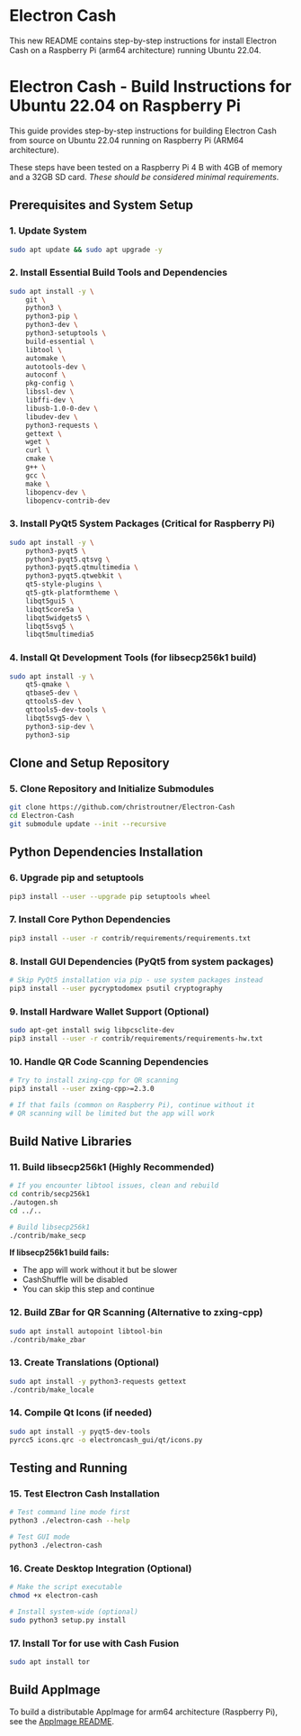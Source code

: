 # Electron Cash

This new README contains step-by-step instructions for install Electron Cash on a Raspberry Pi (arm64 architecture) running Ubuntu 22.04.

# Electron Cash - Build Instructions for Ubuntu 22.04 on Raspberry Pi

This guide provides step-by-step instructions for building Electron Cash from source on Ubuntu 22.04 running on Raspberry Pi (ARM64 architecture).

These steps have been tested on a Raspberry Pi 4 B with 4GB of memory and a 32GB SD card. *These should be considered minimal requirements*.

## Prerequisites and System Setup

### 1. Update System
```bash
sudo apt update && sudo apt upgrade -y
```

### 2. Install Essential Build Tools and Dependencies
```bash
sudo apt install -y \
    git \
    python3 \
    python3-pip \
    python3-dev \
    python3-setuptools \
    build-essential \
    libtool \
    automake \
    autotools-dev \
    autoconf \
    pkg-config \
    libssl-dev \
    libffi-dev \
    libusb-1.0-0-dev \
    libudev-dev \
    python3-requests \
    gettext \
    wget \
    curl \
    cmake \
    g++ \
    gcc \
    make \
    libopencv-dev \
    libopencv-contrib-dev
```

### 3. Install PyQt5 System Packages (Critical for Raspberry Pi)
```bash
sudo apt install -y \
    python3-pyqt5 \
    python3-pyqt5.qtsvg \
    python3-pyqt5.qtmultimedia \
    python3-pyqt5.qtwebkit \
    qt5-style-plugins \
    qt5-gtk-platformtheme \
    libqt5gui5 \
    libqt5core5a \
    libqt5widgets5 \
    libqt5svg5 \
    libqt5multimedia5
```

### 4. Install Qt Development Tools (for libsecp256k1 build)
```bash
sudo apt install -y \
    qt5-qmake \
    qtbase5-dev \
    qttools5-dev \
    qttools5-dev-tools \
    libqt5svg5-dev \
    python3-sip-dev \
    python3-sip
```

## Clone and Setup Repository

### 5. Clone Repository and Initialize Submodules
```bash
git clone https://github.com/christroutner/Electron-Cash
cd Electron-Cash
git submodule update --init --recursive
```

## Python Dependencies Installation

### 6. Upgrade pip and setuptools
```bash
pip3 install --user --upgrade pip setuptools wheel
```

### 7. Install Core Python Dependencies
```bash
pip3 install --user -r contrib/requirements/requirements.txt
```

### 8. Install GUI Dependencies (PyQt5 from system packages)
```bash
# Skip PyQt5 installation via pip - use system packages instead
pip3 install --user pycryptodomex psutil cryptography
```

### 9. Install Hardware Wallet Support (Optional)
```bash
sudo apt-get install swig libpcsclite-dev
pip3 install --user -r contrib/requirements/requirements-hw.txt
```

### 10. Handle QR Code Scanning Dependencies
```bash
# Try to install zxing-cpp for QR scanning
pip3 install --user zxing-cpp>=2.3.0

# If that fails (common on Raspberry Pi), continue without it
# QR scanning will be limited but the app will work
```

## Build Native Libraries

### 11. Build libsecp256k1 (Highly Recommended)
```bash
# If you encounter libtool issues, clean and rebuild
cd contrib/secp256k1
./autogen.sh
cd ../..

# Build libsecp256k1
./contrib/make_secp
```

**If libsecp256k1 build fails:**
- The app will work without it but be slower
- CashShuffle will be disabled
- You can skip this step and continue

### 12. Build ZBar for QR Scanning (Alternative to zxing-cpp)
```bash
sudo apt install autopoint libtool-bin
./contrib/make_zbar
```

### 13. Create Translations (Optional)
```bash
sudo apt install -y python3-requests gettext
./contrib/make_locale
```

### 14. Compile Qt Icons (if needed)
```bash
sudo apt install -y pyqt5-dev-tools
pyrcc5 icons.qrc -o electroncash_gui/qt/icons.py
```

## Testing and Running

### 15. Test Electron Cash Installation
```bash
# Test command line mode first
python3 ./electron-cash --help

# Test GUI mode
python3 ./electron-cash
```

### 16. Create Desktop Integration (Optional)
```bash
# Make the script executable
chmod +x electron-cash

# Install system-wide (optional)
sudo python3 setup.py install
```
### 17. Install Tor for use with Cash Fusion
```bash
sudo apt install tor
```

## Build AppImage

To build a distributable AppImage for arm64 architecture (Raspberry Pi), see the [AppImage README](./contrib/build-linux/README.md).